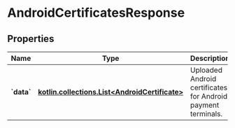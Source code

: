 
# AndroidCertificatesResponse

## Properties
Name | Type | Description | Notes
------------ | ------------- | ------------- | -------------
**&#x60;data&#x60;** | [**kotlin.collections.List&lt;AndroidCertificate&gt;**](AndroidCertificate.md) | Uploaded Android certificates for Android payment terminals. |  [optional]



